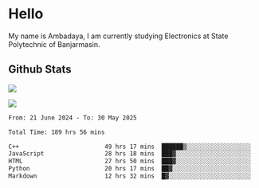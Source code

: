 # Hello

My name is Ambadaya, I am currently studying Electronics at State Polytechnic of Banjarmasin.

## Github Stats
![](https://komarev.com/ghpvc/?username=vorkey&color=41B883&style=for-the-badge)

![](https://readme-stat-vorkey.vercel.app/api/top-langs/?username=vorkey&theme=vue-dark&count_private=true&langs_count=6&size_weight=0.75&count_weight=0.25&layout=compact)

<!-- 
- 👯 I’m looking to collaborate on ... 
- 🤔 I’m looking for help with ...
- 💬 Ask me about ...
- 📫 How to reach me: ...
- 😄 Pronouns: ...
- ⚡ Fun fact: ... -->

<!--START_SECTION:waka-->

```txt
From: 21 June 2024 - To: 30 May 2025

Total Time: 189 hrs 56 mins

C++                        49 hrs 17 mins  ██████▒░░░░░░░░░░░░░░░░░░   25.61 %
JavaScript                 28 hrs 18 mins  ███▓░░░░░░░░░░░░░░░░░░░░░   14.71 %
HTML                       27 hrs 50 mins  ███▓░░░░░░░░░░░░░░░░░░░░░   14.47 %
Python                     20 hrs 17 mins  ██▓░░░░░░░░░░░░░░░░░░░░░░   10.54 %
Markdown                   12 hrs 32 mins  █▓░░░░░░░░░░░░░░░░░░░░░░░   06.51 %
```

<!--END_SECTION:waka-->
